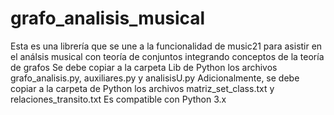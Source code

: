 # grafo_analisis_musical
Esta es una librería que se une a la funcionalidad de music21 para asistir en el análsis musical con teoría de conjuntos integrando conceptos de la teoría de grafos
Se debe copiar a la carpeta Lib de Python los archivos grafo_analisis.py, auxiliares.py y analisisU.py
Adicionalmente, se debe copiar a la carpeta de Python los archivos matriz_set_class.txt y relaciones_transito.txt
Es compatible con Python 3.x
